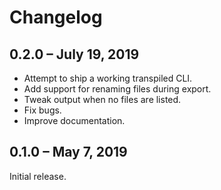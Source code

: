 # Changelog

## 0.2.0 – July 19, 2019

- Attempt to ship a working transpiled CLI.
- Add support for renaming files during export.
- Tweak output when no files are listed.
- Fix bugs.
- Improve documentation.

## 0.1.0 – May 7, 2019

Initial release.

